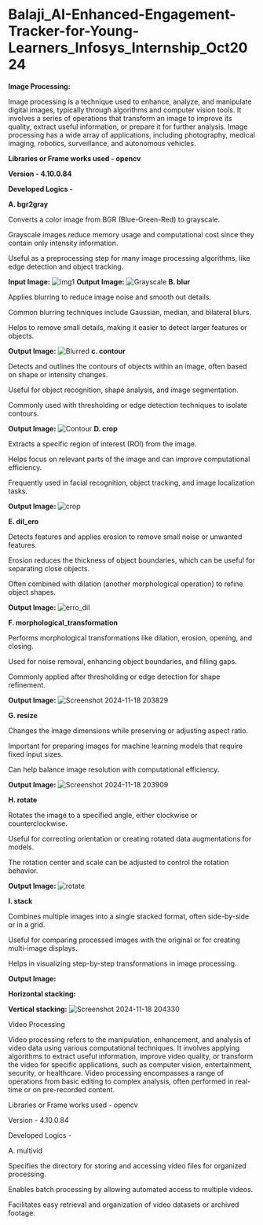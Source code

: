 # Balaji_AI-Enhanced-Engagement-Tracker-for-Young-Learners_Infosys_Internship_Oct2024
__Image Processing:__

Image processing is a technique used to enhance, analyze, and manipulate digital images, typically through algorithms and computer vision tools. It involves a series of operations that transform an image to improve its quality, extract useful information, or prepare it for further analysis. Image processing has a wide array of applications, including photography, medical imaging, robotics, surveillance, and autonomous vehicles.

__Libraries or Frame works used - opencv__

__Version - 4.10.0.84__

__Developed Logics -__

__A. bgr2gray__

Converts a color image from BGR (Blue-Green-Red) to grayscale.

Grayscale images reduce memory usage and computational cost since they contain only intensity information.

Useful as a preprocessing step for many image processing algorithms, like edge detection and object tracking.

__Input Image:__
      ![img1](https://github.com/user-attachments/assets/d2cf0f15-3eb7-4d8c-b5ea-2fbeae92a3e4)
__Output Image:__
      ![Grayscale](https://github.com/user-attachments/assets/06717116-0d1b-4ddf-8da8-4b38c3de17f7)
__B. blur__

Applies blurring to reduce image noise and smooth out details.

Common blurring techniques include Gaussian, median, and bilateral blurs.

Helps to remove small details, making it easier to detect larger features or objects.

__Output Image:__
    ![Blurred](https://github.com/user-attachments/assets/596f5922-aae6-42a9-82cc-b567457ed94d)
__c. contour__

Detects and outlines the contours of objects within an image, often based on shape or intensity changes.
   
Useful for object recognition, shape analysis, and image segmentation.
   
Commonly used with thresholding or edge detection techniques to isolate contours.

__Output Image:__
    ![Contour](https://github.com/user-attachments/assets/e662e7d1-cb94-4ee6-9960-7e83b6cd0b13)
__D. crop__

Extracts a specific region of interest (ROI) from the image.

Helps focus on relevant parts of the image and can improve computational efficiency.

Frequently used in facial recognition, object tracking, and image localization tasks.

__Output Image:__
    ![crop](https://github.com/user-attachments/assets/001ad966-e4ab-4043-a2c4-d0dda936d586)

__E. dil_ero__

Detects features and applies erosion to remove small noise or unwanted features.

Erosion reduces the thickness of object boundaries, which can be useful for separating close objects.

Often combined with dilation (another morphological operation) to refine object shapes.

__Output Image:__
    ![erro_dil](https://github.com/user-attachments/assets/a61bd4c1-4b32-40e5-af9a-6235691e7675)

__F. morphological_transformation__

Performs morphological transformations like dilation, erosion, opening, and closing.

Used for noise removal, enhancing object boundaries, and filling gaps.

Commonly applied after thresholding or edge detection for shape refinement.

__Output Image:__
  ![Screenshot 2024-11-18 203829](https://github.com/user-attachments/assets/a7e10fc9-9e18-4f34-b665-06198f162f4d)

__G. resize__

Changes the image dimensions while preserving or adjusting aspect ratio.

Important for preparing images for machine learning models that require fixed input sizes.

Can help balance image resolution with computational efficiency.

__Output Image:__
  ![Screenshot 2024-11-18 203909](https://github.com/user-attachments/assets/a00e9481-a3e3-4e4a-baf7-b15f88e16cda)

__H. rotate__

Rotates the image to a specified angle, either clockwise or counterclockwise.

Useful for correcting orientation or creating rotated data augmentations for models.

The rotation center and scale can be adjusted to control the rotation behavior.

__Output Image:__
  ![rotate](https://github.com/user-attachments/assets/036e6a85-0758-4652-928a-7eeb452dca68)

__I. stack__

Combines multiple images into a single stacked format, often side-by-side or in a grid.

Useful for comparing processed images with the original or for creating multi-image displays.

Helps in visualizing step-by-step transformations in image processing.

__Output Image:__

__Horizontal stacking:__

__Vertical stacking:__
![Screenshot 2024-11-18 204330](https://github.com/user-attachments/assets/2d0ff44c-51f3-4181-a409-3f8e3eac4744)


Video Processing

Video processing refers to the manipulation, enhancement, and analysis of video data using various computational techniques. It involves applying algorithms to extract useful information, improve video quality, or transform the video for specific applications, such as computer vision, entertainment, security, or healthcare. Video processing encompasses a range of operations from basic editing to complex analysis, often performed in real-time or on pre-recorded content.

Libraries or Frame works used - opencv

Version - 4.10.0.84

Developed Logics -

A. multivid

Specifies the directory for storing and accessing video files for organized processing.

Enables batch processing by allowing automated access to multiple videos.

Facilitates easy retrieval and organization of video datasets or archived footage.









